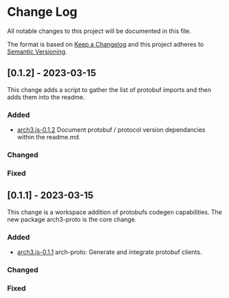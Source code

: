 
# Change Log
All notable changes to this project will be documented in this file.
 
The format is based on [Keep a Changelog](http://keepachangelog.com/)
and this project adheres to [Semantic Versioning](http://semver.org/).
 
## [0.1.2] - 2023-03-15
 
This change adds a script to gather the list of protobuf imports and then adds them into the readme.
 
### Added
- [arch3.js-0.1.2](https://github.com/archway-network/arch3.js)
  Document protobuf / protocol version dependancies within the readme.md.
 
### Changed
 
### Fixed

## [0.1.1] - 2023-03-15
 
This change is a workspace addition of protobufs codegen capabilities. The new package arch3-proto is the core change.
 
### Added
- [arch3.js-0.1.1](https://github.com/archway-network/arch3.js)
  arch-proto: Generate and integrate protobuf clients.
 
### Changed
 
### Fixed
 
